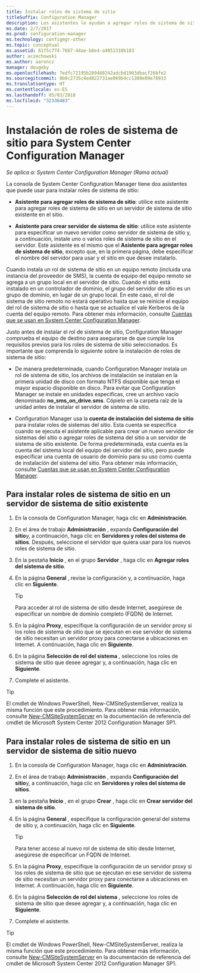 ```yaml
---
title: Instalar roles de sistema de sitio
titleSuffix: Configuration Manager
description: Los asistentes le ayudan a agregar roles de sistema de sitio en un servidor de sistema de sitio nuevo o existente en el sitio.
ms.date: 2/7/2017
ms.prod: configuration-manager
ms.technology: configmgr-other
ms.topic: conceptual
ms.assetid: 61f5c774-7667-44ae-b8e4-a4951318b183
author: aczechowski
ms.author: aaroncz
manager: dougeby
ms.openlocfilehash: 7edfc72195b289488242adcbd1903dbacf26bfe2
ms.sourcegitcommit: 0b0c2735c4ed822731ae069b4cc1380e89e78933
ms.translationtype: HT
ms.contentlocale: es-ES
ms.lasthandoff: 05/03/2018
ms.locfileid: "32336483"
---
```

# <a name="install-site-system-roles-for-system-center-configuration-manager"></a>Instalación de roles de sistema de sitio para System Center Configuration Manager

*Se aplica a: System Center Configuration Manager (Rama actual)*

La consola de System Center Configuration Manager tiene dos asistentes que puede usar para instalar roles de sistema de sitio:  

-   **Asistente para agregar roles de sistema de sitio**: utilice este asistente para agregar roles de sistema de sitio en un servidor de sistema de sitio existente en el sitio.  

-   **Asistente para crear servidor de sistema de sitio**: utilice este asistente para especificar un nuevo servidor como servidor de sistema de sitio y, a continuación, instale uno o varios roles de sistema de sitio en el servidor. Este asistente es el mismo que el **Asistente para agregar roles de sistema de sitio**, excepto que, en la primera página, debe especificar el nombre del servidor para usar y el sitio en que desee instalarlo.  

Cuando instala un rol de sistema de sitio en un equipo remoto (incluida una instancia del proveedor de SMS), la cuenta de equipo del equipo remoto se agrega a un grupo local en el servidor de sitio. Cuando el sitio está instalado en un controlador de dominio, el grupo del servidor de sitio es un grupo de dominio, en lugar de un grupo local. En este caso, el rol de sistema de sitio remoto no estará operativo hasta que se reinicie el equipo del rol de sistema de sitio o hasta que se actualice el vale Kerberos de la cuenta del equipo remoto. Para obtener más información, consulte [Cuentas que se usan en System Center Configuration Manager](../../../../core/plan-design/hierarchy/accounts.md).  

Justo antes de instalar el rol de sistema de sitio, Configuration Manager comprueba el equipo de destino para asegurarse de que cumple los requisitos previos para los roles de sistema de sitio seleccionados. Es importante que comprenda lo siguiente sobre la instalación de roles de sistema de sitio:  

-   De manera predeterminada, cuando Configuration Manager instala un rol de sistema de sitio, los archivos de instalación se instalan en la primera unidad de disco con formato NTFS disponible que tenga el mayor espacio disponible en disco. Para evitar que Configuration Manager se instale en unidades específicas, cree un archivo vacío denominado **no_sms_on_drive.sms**. Cópielo en la carpeta raíz de la unidad antes de instalar el servidor de sistema de sitio.  

-   Configuration Manager usa la **cuenta de instalación del sistema de sitio** para instalar roles de sistemas del sitio. Esta cuenta se especifica cuando se ejecuta el asistente aplicable para crear un nuevo servidor de sistemas del sitio o agregar roles de sistema del sitio a un servidor de sistema de sitio existente. De forma predeterminada, esta cuenta es la cuenta del sistema local del equipo del servidor del sitio, pero puede especificar una cuenta de usuario de dominio para su uso como cuenta de instalación del sistema del sitio. Para obtener más información, consulte [Cuentas que se usan en System Center Configuration Manager](../../../../core/plan-design/hierarchy/accounts.md).  

##  <a name="bkmk_Install"></a> Para instalar roles de sistema de sitio en un servidor de sistema de sitio existente  

1.  En la consola de Configuration Manager, haga clic en **Administración**.  

2.  En el área de trabajo **Administración** , expanda **Configuración del sitio**y, a continuación, haga clic en **Servidores y roles del sistema de sitios**. Después, seleccione el servidor que quiera usar para los nuevos roles de sistema de sitio.  

3.  En la pestaña **Inicio** , en el grupo **Servidor** , haga clic en **Agregar roles del sistema de sitio**.  

4.  En la página **General** , revise la configuración y, a continuación, haga clic en **Siguiente**.  

    > [!TIP]  
    >  Para acceder al rol de sistema de sitio desde Internet, asegúrese de especificar un nombre de dominio completo (FQDN) de Internet.  

5.  En la página **Proxy**, especifique la configuración de un servidor proxy si los roles de sistema de sitio que se ejecutan en ese servidor de sistema de sitio necesitan un servidor proxy para conectarse a ubicaciones en Internet. A continuación, haga clic en **Siguiente**.  

6.  En la página **Selección de rol del sistema** , seleccione los roles de sistema de sitio que desee agregar y, a continuación, haga clic en **Siguiente**.  

7.  Complete el asistente.  

> [!TIP]  
>  El cmdlet de Windows PowerShell, New-CMSiteSystemServer, realiza la misma función que este procedimiento. Para obtener más información, consulte [New-CMSiteSystemServer](http://go.microsoft.com/fwlink/p/?LinkID=271414) en la documentación de referencia del cmdlet de Microsoft System Center 2012 Configuration Manager SP1.  

## <a name="to-install-site-system-roles-on-a-new-site-system-server"></a>Para instalar roles de sistema de sitio en un servidor de sistema de sitio nuevo  

1.  En la consola de Configuration Manager, haga clic en **Administración**.  

2.  En el área de trabajo **Administración** , expanda **Configuración del sitio**y, a continuación, haga clic en **Servidores y roles del sistema de sitios**.  

3.  en la pestaña **Inicio** , en el grupo **Crear** , haga clic en **Crear servidor del sistema de sitio**.  

4.  En la página **General** , especifique la configuración general del sistema de sitio y, a continuación, haga clic en **Siguiente**.  

    > [!TIP]  
    >  Para tener acceso al nuevo rol de sistema de sitio desde Internet, asegúrese de especificar un FQDN de Internet.  

5.  En la página **Proxy**, especifique la configuración de un servidor proxy si los roles de sistema de sitio que se ejecutan en ese servidor de sistema de sitio necesitan un servidor proxy para conectarse a ubicaciones en Internet. A continuación, haga clic en **Siguiente**.  

6.  En la página **Selección de rol del sistema** , seleccione los roles de sistema de sitio que desee agregar y, a continuación, haga clic en **Siguiente**.  

7.  Complete el asistente.  

> [!TIP]  
>  El cmdlet de Windows PowerShell, New-CMSiteSystemServer, realiza la misma función que este procedimiento. Para obtener más información, consulte [New-CMSiteSystemServer](http://go.microsoft.com/fwlink/p/?LinkID=271414) en la documentación de referencia del cmdlet de Microsoft System Center 2012 Configuration Manager SP1.  

